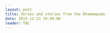 ```yaml
---
layout: post
title: Verses and stories from the Dhammapada
date: 2015-12-23 19:30:00
leader: TBC  
---
```


